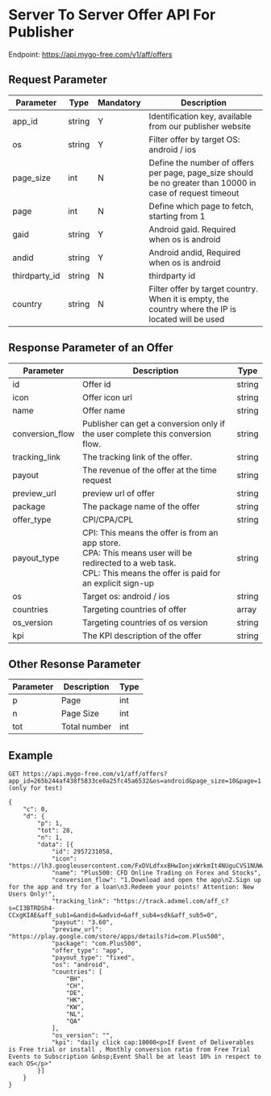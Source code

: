 # Server To Server Offer API For Publisher

Endpoint: https://api.mygo-free.com/v1/aff/offers


## Request Parameter

| Parameter   | Type   | Mandatory | Description       |
|-------------|--------|-----------|-------------------------------------------------------------------------------------------------------------------|
| app_id      | string | Y         | Identification key, available from our publisher website              |
| os          | string  | Y         | Filter offer by target OS: android / ios |
| page_size   | int    | N | Define the number of offers per page, page_size should be no greater than 10000 in case of request timeout             |
| page        | int    | N | Define which page to fetch, starting from 1      |
| gaid        | string    | Y | Android gaid. Required when os is android      |
| andid       | string    | Y | Android andid, Required when os is android      |
| thirdparty_id       | string    | N | thirdparty id      |
| country       | string    | N | Filter offer by target country. When it is empty, the country where the IP is located will be used  |

## Response Parameter of an Offer

| Parameter | Description | Type |
| ---- | ---- | ---- |
| id | Offer id | string |
| icon | Offer icon url | string |
| name | Offer name | string |
| conversion_flow | Publisher can get a conversion only if the user complete this conversion flow.| string |
| tracking_link | The tracking link of the offer.| string |
| payout | The revenue of the offer at the time request | string |
| preview_url | preview url of offer | string |
| package | The package name of the offer  | string |
| offer_type | CPI/CPA/CPL | string |
| payout_type | CPI: This means the offer is from an app store.<br> CPA: This means user will be redirected to a web task.<br> CPL: This means the offer is paid for an explicit sign-up | string |
| os | Target os: android / ios | string |
| countries | Targeting countries of offer | array |
| os_version | Targeting countries of os version | string |
| kpi | The KPI description of the offer | string |


## Other Resonse Parameter
| Parameter | Description | Type |
| ---- | ---- | ---- |
| p | Page | int |
| n | Page Size | int |
| tot | Total number | int |

## Example

```
GET https://api.mygo-free.com/v1/aff/offers?app_id=265b244af438f5833ce0a25fc45a6532&os=android&page_size=10&page=1  (only for test)

{
	"c": 0,
	"d": {
		"p": 1,
		"tot": 28,
		"n": 1,
		"data": [{
			"id": 2957231058,
			"icon": "https://lh3.googleusercontent.com/FxDVLdfxxBHwIonjxWrkmIt4NUguCVS1NUWwo9CWTsXSLChEx7asvT2lxI6m1q3zsx4=w96",
			"name": "Plus500: CFD Online Trading on Forex and Stocks",
			"conversion_flow": "1.Download and open the app\n2.Sign up for the app and try for a loan\n3.Redeem your points! Attention: New Users Only!",
			"tracking_link": "https://track.adxmel.com/aff_c?s=CI3BTRDSh4-CCxgKIAE&aff_sub1=&andid=&advid=&aff_sub4=sdk&aff_sub5=0",
			"payout": "3.60",
			"preview_url": "https://play.google.com/store/apps/details?id=com.Plus500",
			"package": "com.Plus500",
			"offer_type": "app",
			"payout_type": "fixed",
			"os": "android",
			"countries": [
				"BH",
				"CH",
				"DE",
				"HK",
				"KW",
				"NL",
				"QA"
			],
			"os_version": "",
			"kpi": "daily click cap:10000<p>If Event of Deliverables is Free trial or install , Monthly conversion ratio from Free Trial Events to Subscription &nbsp;Event Shall be at least 10% in respect to each OS</p>"
		}]
	}
}
```


